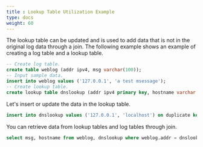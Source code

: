 ```yaml
---
title : Lookup Table Utilization Example
type: docs
weight: 60
---
```


The lookup table can be updated and is used to add data that is not in the original log data through a join. The following example shows an example of creating a log table and a lookup table.

```sql
-- Create log table.
create table weblog (addr ipv4, msg varchar(100));
-- Input sample data.
insert into weblog values ('127.0.0.1', 'a test msessage');
-- Create lookup table.
create lookup table dnslookup (addr ipv4 primary key, hostname varchar (100));
```

Let's insert or update the data in the lookup table.

```sql
insert into dnslookup values ('127.0.0.1', 'localhost') on duplicate key update set hostname = '127.0.0.1'
```

You can retrieve data from lookup tables and log tables through join.

```sql
select msg, hostname from weblog, dnslookup where weblog.addr = dnslookup.addr;
```